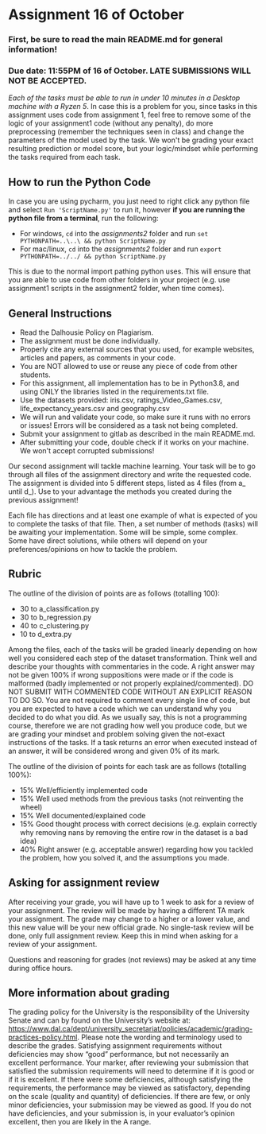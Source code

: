 # Assignment 16 of October

### First, be sure to read the main README.md for general information!
### Due date: 11:55PM of 16 of October. LATE SUBMISSIONS WILL NOT BE ACCEPTED.

*Each of the tasks must be able to run in under 10 minutes in a Desktop machine with a Ryzen 5*.
In case this is a problem for you, since tasks in this assignment uses code from assignment 1, feel free to remove some of the logic of your assignment1 code (without any penalty), do more preprocessing (remember the techniques seen in class) and change the parameters of the model used by the task. We won't be grading your exact resulting prediction or model score, but your logic/mindset while performing the tasks required from each task. 

## How to run the Python Code
In case you are using pycharm, you just need to right click any python file and select `Run 'ScriptName.py'` to run it, however **if you are running the python file from a terminal**, run the following:
* For windows, `cd` into the *assignments2* folder and run `set PYTHONPATH=..\..\ && python ScriptName.py`
* For mac/linux, `cd` into the *assignments2* folder and run `export PYTHONPATH=../../ && python ScriptName.py`

This is due to the normal import pathing python uses. This will ensure that you are able to use code from other folders in your project (e.g. use assignment1 scripts in the assignment2 folder, when time comes).

## General Instructions
* Read the Dalhousie Policy on Plagiarism.
* The assignment must be done individually.
* Properly cite any external sources that you used, for example websites, articles and papers, as comments in your code.
* You are NOT allowed to use or reuse any piece of code from other students.
* For this assignment, all implementation has to be in Python3.8, and using ONLY the libraries listed in the requirements.txt file.
* Use the datasets provided: iris.csv, ratings_Video_Games.csv, life_expectancy_years.csv and geography.csv
* We will run and validate your code, so make sure it runs with no errors or issues! Errors will be considered as a task not being completed.
* Submit your assignment to gitlab as described in the main README.md.
* After submitting your code, double check if it works on your machine. We won't accept corrupted submissions!

Our second assignment will tackle machine learning.
Your task will be to go through all files of the assignment directory and write the requested code. The assignment is divided into 5 different steps, listed as 4 files (from a_<file> until d_<file>). Use to your advantage the methods you created during the previous assignment!

Each file has directions and at least one example of what is expected of you to complete the tasks of that file. Then, a set number of methods (tasks) will be awaiting your implementation. Some will be simple, some complex. Some have direct solutions, while others will depend on your preferences/opinions on how to tackle the problem.

## Rubric
The outline of the division of points are as follows (totalling 100):
* 30 to a_classification.py
* 30 to b_regression.py
* 40 to c_clustering.py
* 10 to d_extra.py

Among the files, each of the tasks will be graded linearly depending on how well you considered each step of the dataset transformation. Think well and describe your thoughts with commentaries in the code. A right answer may not be given 100% if wrong suppositions were made or if the code is malformed (badly implemented or not properly explained/commented). DO NOT SUBMIT WITH COMMENTED CODE WITHOUT AN EXPLICIT REASON TO DO SO. You are not required to comment every single line of code, but you are expected to have a code which we can understand why you decided to do what you did. As we usually say, this is not a programming course, therefore we are not grading how well you produce code, but we are grading your mindset and problem solving given the not-exact instructions of the tasks. If a task returns an error when executed instead of an answer, it will be considered wrong and given 0% of its mark.

The outline of the division of points for each task are as follows (totalling 100%):
* 15% Well/efficiently implemented code
* 15% Well used methods from the previous tasks (not reinventing the wheel)
* 15% Well documented/explained code
* 15% Good thought process with correct decisions (e.g. explain correctly why removing nans by removing the entire row in the dataset is a bad idea)
* 40% Right answer (e.g. acceptable answer) regarding how you tackled the problem, how you solved it, and the assumptions you made.

## Asking for assignment review
After receiving your grade, you will have up to 1 week to ask for a review of your assignment. The review will be made by having a different TA mark your assignment. The grade may change to a higher or a lower value, and this new value will be your new official grade. No single-task review will be done, only full assignment review. Keep this in mind when asking for a review of your assignment.

Questions and reasoning for grades (not reviews) may be asked at any time during office hours.
  

## More information about grading

The grading policy for the University is the responsibility of the University Senate and can by found on the University’s website at: https://www.dal.ca/dept/university_secretariat/policies/academic/grading-practices-policy.html. Please note the wording and terminology used to describe the grades. Satisfying assignment requirements without deficiencies may show “good” performance, but not necessarily an excellent performance. Your marker, after reviewing your submission that satisfied the submission requirements will need to determine if it is good or if it is excellent. If there were some deficiencies, although satisfying the requirements, the performance may be viewed as satisfactory, depending on the scale (quality and quantity) of deficiencies. If there are few, or only minor deficiencies, your submission may be viewed as good. If you do not have deficiencies, and your submission is, in your evaluator’s opinion excellent, then you are likely in the A range.
